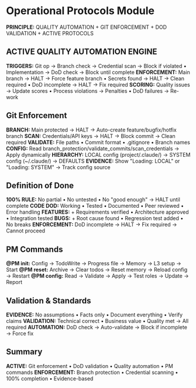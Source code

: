 # Operational Protocols Module

**PRINCIPLE:** QUALITY AUTOMATION + GIT ENFORCEMENT + DOD VALIDATION + ACTIVE PROTOCOLS

## ACTIVE QUALITY AUTOMATION ENGINE

**TRIGGERS:** Git op → Branch check → Credential scan → Block if violated • Implementation → DoD check → Block until complete
**ENFORCEMENT:** Main branch → HALT → Force feature branch • Secrets found → HALT → Clean required • DoD incomplete → HALT → Fix required
**SCORING:** Quality issues → Update scores • Process violations → Penalties • DoD failures → Re-work

## Git Enforcement

**BRANCH:** Main protected → HALT → Auto-create feature/bugfix/hotfix branch
**SCAN:** Credentials/API keys → HALT → Block commit → Clean required
**VALIDATE:** File paths • Commit format • .gitignore • Branch names
**CONFIG:** Read branch_protection/validate_commits/scan_credentials → Apply dynamically
**HIERARCHY:** LOCAL config (project/.claude/) → SYSTEM config (~/.claude/) → DEFAULTS
**EVIDENCE:** Show "Loading: LOCAL" or "Loading: SYSTEM" → Track config source


## Definition of Done

**100% RULE:** No partial • No untested • No "good enough" → HALT until complete
**CODE DOD:** Working • Tested • Documented • Peer reviewed • Error handling
**FEATURES:** + Requirements verified • Architecture approved • Integration tested
**BUGS:** + Root cause found • Regression test added • No breaks
**ENFORCEMENT:** DoD incomplete → HALT → Fix required → Cannot proceed
## PM Commands

**@PM init:** Config → TodoWrite → Progress file → Memory → L3 setup → Start
**@PM reset:** Archive → Clear todos → Reset memory → Reload config → Restart
**@PM config:** Read → Validate → Apply → Test roles → Update → Report

## Validation & Standards

**EVIDENCE:** No assumptions • Facts only • Document everything • Verify claims
**VALIDATION:** Technical correct • Business value • Quality met → All required
**AUTOMATION:** DoD check → Auto-validate → Block if incomplete → Force fix

## Summary

**ACTIVE:** Git enforcement • DoD validation • Quality automation • PM commands
**ENFORCEMENT:** Branch protection • Credential scanning • 100% completion • Evidence-based